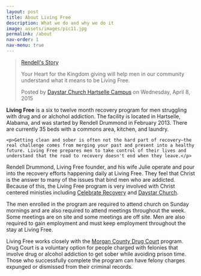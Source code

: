 ```yaml
---
layout: post
title: About Living Free
description: What we do and why we do it
image: assets/images/pic11.jpg
permalink: /about
nav-order: 1
nav-menu: true
---
```


<div class="row">
  <div class="6u 12u(xsmall) about-video">
    <div class="fb-video" data-href="https://www.facebook.com/daystarhartselle/videos/962735087094000/" data-width="700" data-show-text="false"><blockquote cite="https://www.facebook.com/daystarhartselle/videos/962735087094000/" class="fb-xfbml-parse-ignore"><a href="https://www.facebook.com/daystarhartselle/videos/962735087094000/">Rendell&#039;s Story</a><p>Your Heart for the Kingdom giving will help men in our community understand what it means to be Living Free.</p>Posted by <a href="https://www.facebook.com/daystarhartselle/">Daystar Church Hartselle Campus</a> on Wednesday, April 8, 2015</blockquote></div>
  </div>

  <div class="6u 12u(small)">
    <p><strong>Living Free</strong> is a six to twelve month recovery program for men struggling with drug and or alchohol addiction. The facility is located in Hartselle, Alabama, and was started by Rendell Drummond in February 2013. There are currently 35 beds with a commons area, kitchen, and laundry.</p>

    <p>Getting clean and sober is often not the hard part of recovery—the real challenge comes from merging your past and present into a healthy future. Living Free prepares men to take control of their lives and understand that the road to recovery doesn't end when they leave.</p>
  </div>
</div>

Rendell Drummond, Living Free founder, and his wife Julie operate and pour into the recovery efforts happening daily at Living Free. They feel that Christ is the answer to many of the issues that bind men who are addicted. Because of this, the Living Free program is very involved with Christ centered ministies including [Celebrate Recovery](https://www.celebraterecovery.com/index.php) and [Daystar Church](http://daystarchurch.tv/).

The men enrolled in the program are required to attend church on Sunday mornings and are also required to attend meetings throughout the week. Some meetings are on site and some meetings are off site. Men are also required to gain employment and must keep employment throughout the stay at Living Free.

Living Free works closely with the [Morgan County Drug Court](http://www.decaturdaily.com/news/local/former-addict-now-working-with-drug-court-participants/article_2b7b1f0a-2722-5b70-b799-7f1445901139.html) program. Drug Court is a voluntary option for people charged with felonies that involve drug or alcohol addiction to get sober while avoiding prison time. Those who successfully complete the program can have felony charges expunged or dismissed from their criminal records.

